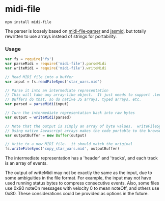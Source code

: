 # midi-file
```
npm install midi-file
```

The parser is loosely based on [midi-file-parser](https://github.com/NHQ/midi-file-parser) and [jasmid](https://github.com/gasman/jasmid), but totally rewritten to use arrays instead of strings for portability.

### Usage

```js
var fs = require('fs')
var parseMidi = require('midi-file').parseMidi
var writeMidi = require('midi-file').writeMidi

// Read MIDI file into a buffer
var input = fs.readFileSync('star_wars.mid')

// Parse it into an intermediate representation
// This will take any array-like object.  It just needs to support .length, .slice, and the [] indexed element getter.
// Buffers do that, so do native JS arrays, typed arrays, etc.
var parsed = parseMidi(input)

// Turn the intermediate representation back into raw bytes
var output = writeMidi(parsed)

// Note that the output is simply an array of byte values.  writeFileSync wants a buffer, so this will convert accordingly.
// Using native Javascript arrays makes the code portable to the browser or non-node environments
var outputBuffer = new Buffer(output)

// Write to a new MIDI file.  it should match the original
fs.writeFileSync('copy_star_wars.mid', outputBuffer)
```

The intermediate representation has a 'header' and 'tracks', and each track is an array of events.

The output of writeMidi may not be exactly the same as the input, due to some ambiguities in the file format.  For example, the input may not have used running status bytes to compress consecutive events.  Also, some files use 0x90 noteOn messages with velocity 0 to mean noteOff, and others use 0x80.  These considerations could be provided as options in the future.

